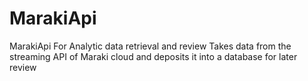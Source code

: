 # MarakiApi
MarakiApi For Analytic data retrieval and review
Takes data from the streaming API of Maraki cloud and deposits it into a database for later review
